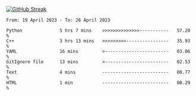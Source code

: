 [![GitHub Streak](https://streak-stats.demolab.com?user=renren-017&theme=sea&hide_border=true&background=DD272700)](https://git.io/streak-stats)

<!--START_SECTION:waka-->

```text
From: 19 April 2023 - To: 26 April 2023

Python              5 hrs 7 mins    >>>>>>>>>>>>>>-----------   57.20 %
C++                 3 hrs 13 mins   >>>>>>>>>----------------   35.93 %
YAML                16 mins         >------------------------   03.06 %
GitIgnore file      13 mins         >------------------------   02.53 %
Text                4 mins          -------------------------   00.77 %
HTML                1 min           -------------------------   00.29 %
```

<!--END_SECTION:waka-->
